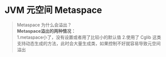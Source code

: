 # JVM 元空间 Metaspace  

>Metaspace 为什么会溢出？     
**Metaspace溢出的两种情况：**       
1.metaspace小了，没有设置或者用了比较小的默认值 
2.使用了 Cglib 这类支持动态生成的方法，此时会大量生成类，如果控制不好就容易导致元空间溢出   


## 


